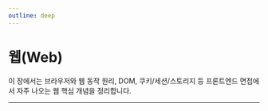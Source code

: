 ```yaml
---
outline: deep
---
```


# 웹(Web)

이 장에서는 브라우저와 웹 동작 원리, DOM, 쿠키/세션/스토리지 등 프론트엔드 면접에서 자주 나오는 웹 핵심 개념을 정리합니다.

---

